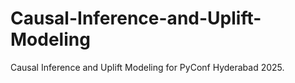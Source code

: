 # Causal-Inference-and-Uplift-Modeling
Causal Inference and Uplift Modeling for PyConf Hyderabad 2025.
